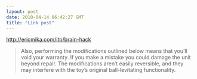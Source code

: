 ```yaml
---
layout: post
date: 2010-04-14 06:42:27 GMT
title: "Link post"
---
```

<http://ericmika.com/itp/brain-hack>

> Also, performing the modifications outlined below means that you’ll void your warranty. If you make a mistake you could damage the unit beyond repair. The modifications aren’t easily reversible, and they may interfere with the toy’s original ball-levitating functionality.